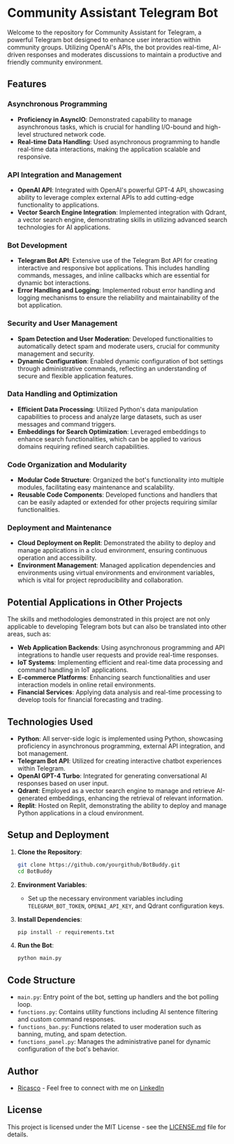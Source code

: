 # Community Assistant Telegram Bot

Welcome to the repository for Community Assistant for Telegram, a powerful Telegram bot designed to enhance user interaction within community groups. Utilizing OpenAI's APIs, the bot provides real-time, AI-driven responses and moderates discussions to maintain a productive and friendly community environment.

## Features

### Asynchronous Programming
- **Proficiency in AsyncIO**: Demonstrated capability to manage asynchronous tasks, which is crucial for handling I/O-bound and high-level structured network code.
- **Real-time Data Handling**: Used asynchronous programming to handle real-time data interactions, making the application scalable and responsive.

### API Integration and Management
- **OpenAI API**: Integrated with OpenAI's powerful GPT-4 API, showcasing ability to leverage complex external APIs to add cutting-edge functionality to applications.
- **Vector Search Engine Integration**: Implemented integration with Qdrant, a vector search engine, demonstrating skills in utilizing advanced search technologies for AI applications.

### Bot Development
- **Telegram Bot API**: Extensive use of the Telegram Bot API for creating interactive and responsive bot applications. This includes handling commands, messages, and inline callbacks which are essential for dynamic bot interactions.
- **Error Handling and Logging**: Implemented robust error handling and logging mechanisms to ensure the reliability and maintainability of the bot application.

### Security and User Management
- **Spam Detection and User Moderation**: Developed functionalities to automatically detect spam and moderate users, crucial for community management and security.
- **Dynamic Configuration**: Enabled dynamic configuration of bot settings through administrative commands, reflecting an understanding of secure and flexible application features.

### Data Handling and Optimization
- **Efficient Data Processing**: Utilized Python's data manipulation capabilities to process and analyze large datasets, such as user messages and command triggers.
- **Embeddings for Search Optimization**: Leveraged embeddings to enhance search functionalities, which can be applied to various domains requiring refined search capabilities.

### Code Organization and Modularity
- **Modular Code Structure**: Organized the bot's functionality into multiple modules, facilitating easy maintenance and scalability.
- **Reusable Code Components**: Developed functions and handlers that can be easily adapted or extended for other projects requiring similar functionalities.

### Deployment and Maintenance
- **Cloud Deployment on Replit**: Demonstrated the ability to deploy and manage applications in a cloud environment, ensuring continuous operation and accessibility.
- **Environment Management**: Managed application dependencies and environments using virtual environments and environment variables, which is vital for project reproducibility and collaboration.

## Potential Applications in Other Projects

The skills and methodologies demonstrated in this project are not only applicable to developing Telegram bots but can also be translated into other areas, such as:

- **Web Application Backends**: Using asynchronous programming and API integrations to handle user requests and provide real-time responses.
- **IoT Systems**: Implementing efficient and real-time data processing and command handling in IoT applications.
- **E-commerce Platforms**: Enhancing search functionalities and user interaction models in online retail environments.
- **Financial Services**: Applying data analysis and real-time processing to develop tools for financial forecasting and trading.

## Technologies Used

- **Python**: All server-side logic is implemented using Python, showcasing proficiency in asynchronous programming, external API integration, and bot management.
- **Telegram Bot API**: Utilized for creating interactive chatbot experiences within Telegram.
- **OpenAI GPT-4 Turbo**: Integrated for generating conversational AI responses based on user input.
- **Qdrant**: Employed as a vector search engine to manage and retrieve AI-generated embeddings, enhancing the retrieval of relevant information.
- **Replit**: Hosted on Replit, demonstrating the ability to deploy and manage Python applications in a cloud environment.

## Setup and Deployment

1. **Clone the Repository**:
   ```bash
   git clone https://github.com/yourgithub/BotBuddy.git
   cd BotBuddy
   ```

2. **Environment Variables**:
   - Set up the necessary environment variables including `TELEGRAM_BOT_TOKEN`, `OPENAI_API_KEY`, and Qdrant configuration keys.

3. **Install Dependencies**:
   ```bash
   pip install -r requirements.txt
   ```

4. **Run the Bot**:
   ```bash
   python main.py
   ```

## Code Structure

- `main.py`: Entry point of the bot, setting up handlers and the bot polling loop.
- `functions.py`: Contains utility functions including AI sentence filtering and custom command responses.
- `functions_ban.py`: Functions related to user moderation such as banning, muting, and spam detection.
- `functions_panel.py`: Manages the administrative panel for dynamic configuration of the bot's behavior.

## Author
- [Ricasco](https://github.com/ricasco) - Feel free to connect with me on [LinkedIn]([https://www.linkedin.com/in/your-linkedin](https://www.linkedin.com/in/riccardo-cascone-440085320/))

## License
This project is licensed under the MIT License - see the [LICENSE.md](LICENSE.md) file for details.
